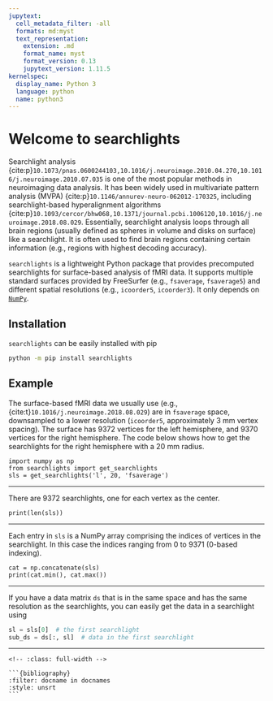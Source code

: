 ```yaml
---
jupytext:
  cell_metadata_filter: -all
  formats: md:myst
  text_representation:
    extension: .md
    format_name: myst
    format_version: 0.13
    jupytext_version: 1.11.5
kernelspec:
  display_name: Python 3
  language: python
  name: python3
---
```


# Welcome to searchlights

Searchlight analysis {cite:p}`10.1073/pnas.0600244103,10.1016/j.neuroimage.2010.04.270,10.1016/j.neuroimage.2010.07.035` is one of the most popular methods in neuroimaging data analysis.
It has been widely used in multivariate pattern analysis (MVPA) {cite:p}`10.1146/annurev-neuro-062012-170325`, including searchlight-based hyperalignment algorithms {cite:p}`10.1093/cercor/bhw068,10.1371/journal.pcbi.1006120,10.1016/j.neuroimage.2018.08.029`.
Essentially, searchlight analysis loops through all brain regions (usually defined as spheres in volume and disks on surface) like a searchlight.
It is often used to find brain regions containing certain information (e.g., regions with highest decoding accuracy).

`searchlights` is a lightweight Python package that provides precomputed searchlights for surface-based analysis of fMRI data.
It supports multiple standard surfaces provided by FreeSurfer (e.g., `fsaverage`, `fsaverage5`) and different spatial resolutions (e.g., `icoorder5`, `icoorder3`).
It only depends on [`NumPy`](https://numpy.org/).

## Installation

`searchlights` can be easily installed with pip
```bash
python -m pip install searchlights
```

## Example

The surface-based fMRI data we usually use (e.g., {cite:t}`10.1016/j.neuroimage.2018.08.029`) are in `fsaverage` space, downsampled to a lower resolution (`icoorder5`, approximately 3 mm vertex spacing).
The surface has 9372 vertices for the left hemisphere, and 9370 vertices for the right hemisphere.
The code below shows how to get the searchlights for the right hemisphere with a 20 mm radius.

```{code-cell}python
import numpy as np
from searchlights import get_searchlights
sls = get_searchlights('l', 20, 'fsaverage')
```

---

There are 9372 searchlights, one for each vertex as the center.
```{code-cell}python
print(len(sls))
```

---

Each entry in `sls` is a NumPy array comprising the indices of vertices in the searchlight.
In this case the indices ranging from 0 to 9371 (0-based indexing).
```{code-cell}python
cat = np.concatenate(sls)
print(cat.min(), cat.max())
```

---

If you have a data matrix `ds` that is in the same space and has the same resolution as the searchlights, you can easily get the data in a searchlight using
```python
sl = sls[0]  # the first searchlight
sub_ds = ds[:, sl]  # data in the first searchlight
```

---

````{admonition} References
<!-- :class: full-width -->

```{bibliography}
:filter: docname in docnames
:style: unsrt
```
````